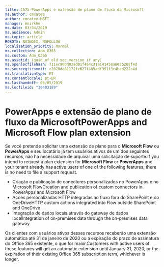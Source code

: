 ```yaml
---
title: 1575-PowerApps e extensão de plano de fluxo da Microsoft
ms.author: cmcatee
author: cmcatee-MSFT
manager: mnirkhe
ms.date: 03/04/2019
ms.audience: Admin
ms.topic: article
ROBOTS: NOINDEX, NOFOLLOW
localization_priority: Normal
ms.collection: Adm_O365
ms.custom: Adm_O365
ms.assetid: (guid of old soc version if any)
ms.openlocfilehash: 711ec90bd83ad01f464c31a141458a603b208f4d
ms.sourcegitcommit: c2070de81172fe627f489adf391f3c4bed222c4d
ms.translationtype: MT
ms.contentlocale: pt-BR
ms.lasthandoff: 03/05/2019
ms.locfileid: "30403189"
---
```

# <a name="powerapps-and-microsoft-flow-plan-extension"></a><span data-ttu-id="7e5c2-102">PowerApps e extensão de plano de fluxo da Microsoft</span><span class="sxs-lookup"><span data-stu-id="7e5c2-102">PowerApps and Microsoft Flow plan extension</span></span>

<span data-ttu-id="7e5c2-103">Se você pretende solicitar uma extensão de plano para o **Microsoft Flow** ou **PowerApps** e seu locatário já tem usuários ativos de um dos seguintes recursos, não há necessidade de arquivar uma solicitação de suporte.</span><span class="sxs-lookup"><span data-stu-id="7e5c2-103">If you intend to request a plan extension for **Microsoft Flow** or **PowerApps** and your tenant already has active users of one of the following features, there is no need to file a support request.</span></span>

- <span data-ttu-id="7e5c2-104">Criação e publicação de conectores personalizados no PowerApps e no Microsoft Flow</span><span class="sxs-lookup"><span data-stu-id="7e5c2-104">Creation and publication of custom connectors in PowerApps and Microsoft Flow</span></span>
- <span data-ttu-id="7e5c2-105">Ações personalizadas HTTP integradas ao fluxo fora do SharePoint e do OneDrive</span><span class="sxs-lookup"><span data-stu-id="7e5c2-105">HTTP custom actions integrated into Flow outside SharePoint and OneDrive</span></span>
- <span data-ttu-id="7e5c2-106">Integração de dados locais através do gateway de dados local</span><span class="sxs-lookup"><span data-stu-id="7e5c2-106">Integration of on-premises data through the on-premises  data gateway</span></span>

<span data-ttu-id="7e5c2-107">Os clientes com usuários ativos desses recursos receberão uma extensão automática até 31 de janeiro de 2020 ou a expiração do prazo de assinatura do Office 365 existente, o que for maior.</span><span class="sxs-lookup"><span data-stu-id="7e5c2-107">Customers with active users of these features will get an automatic extension until January 31, 2020, or the expiration of their existing Office 365 subscription term, whichever is longer.</span></span>